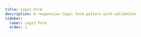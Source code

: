 ```yaml
---
title: Login Form
description: A responsive login form pattern with validation
sidebar:
  label: Login Form
  order: 1
---
```


